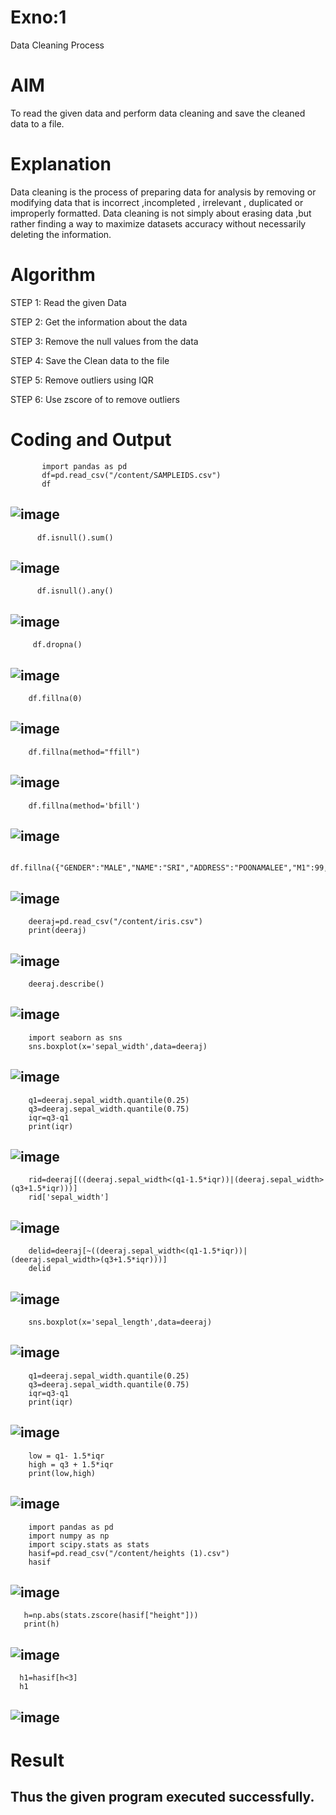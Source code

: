 # Exno:1
Data Cleaning Process

# AIM
To read the given data and perform data cleaning and save the cleaned data to a file.

# Explanation
Data cleaning is the process of preparing data for analysis by removing or modifying data that is incorrect ,incompleted , irrelevant , duplicated or improperly formatted. Data cleaning is not simply about erasing data ,but rather finding a way to maximize datasets accuracy without necessarily deleting the information.

# Algorithm
STEP 1: Read the given Data

STEP 2: Get the information about the data

STEP 3: Remove the null values from the data

STEP 4: Save the Clean data to the file

STEP 5: Remove outliers using IQR

STEP 6: Use zscore of to remove outliers

# Coding and Output
           import pandas as pd
           df=pd.read_csv("/content/SAMPLEIDS.csv")
           df
## ![image](https://github.com/user-attachments/assets/ecb96bc7-b5dd-4631-b601-c49ca0979c6a)

          df.isnull().sum()
          
## ![image](https://github.com/user-attachments/assets/07f7c768-aca2-4d65-aefd-1bdb887b4eb8)

          df.isnull().any()

 ## ![image](https://github.com/user-attachments/assets/398c7eaa-7ece-4267-9ad2-cf6e5602b6ad)

         df.dropna()

 ## ![image](https://github.com/user-attachments/assets/f1950823-52be-410d-8338-d459bd08fc63)

        df.fillna(0)

## ![image](https://github.com/user-attachments/assets/c8da69f2-cd89-4777-b373-12dc6ff6afcb)

        df.fillna(method="ffill")

## ![image](https://github.com/user-attachments/assets/121014d4-4517-418a-849e-3915705f4952)

        df.fillna(method='bfill')

## ![image](https://github.com/user-attachments/assets/76d34da4-68e8-42d2-9675-13c57cfb227a)

        df.fillna({"GENDER":"MALE","NAME":"SRI","ADDRESS":"POONAMALEE","M1":99,"M2":88,"M3":77,"M4":66,"TOTAL":350,"AVG":112.6987})

## ![image](https://github.com/user-attachments/assets/df853725-4251-48a2-b3cb-8eff8f15f7ec)

        deeraj=pd.read_csv("/content/iris.csv")
        print(deeraj)

## ![image](https://github.com/user-attachments/assets/0ab686f0-2617-48d5-89f3-63e25bb2339b)

        deeraj.describe()

## ![image](https://github.com/user-attachments/assets/5f8ae5e6-696e-4468-abbf-08b603a9bb0e)

        import seaborn as sns
        sns.boxplot(x='sepal_width',data=deeraj)

## ![image](https://github.com/user-attachments/assets/0ddc56e6-30cc-43e0-88e3-9a9b9b1de698)

        q1=deeraj.sepal_width.quantile(0.25)
        q3=deeraj.sepal_width.quantile(0.75)
        iqr=q3-q1
        print(iqr)

## ![image](https://github.com/user-attachments/assets/2f61d225-6d6e-4105-b1c5-3752938ba0aa)

        rid=deeraj[((deeraj.sepal_width<(q1-1.5*iqr))|(deeraj.sepal_width>(q3+1.5*iqr)))]
        rid['sepal_width']

## ![image](https://github.com/user-attachments/assets/57170d2d-a5ac-483f-9e3f-bc75e70ff91f)

        delid=deeraj[~((deeraj.sepal_width<(q1-1.5*iqr))|(deeraj.sepal_width>(q3+1.5*iqr)))]
        delid

## ![image](https://github.com/user-attachments/assets/dca6c8eb-3271-4a15-8557-5ff6e622f042)

        sns.boxplot(x='sepal_length',data=deeraj)

## ![image](https://github.com/user-attachments/assets/fb17e53a-28d6-4abf-acfb-b804816a244d)
      
        q1=deeraj.sepal_width.quantile(0.25)
        q3=deeraj.sepal_width.quantile(0.75)
        iqr=q3-q1
        print(iqr)

## ![image](https://github.com/user-attachments/assets/39928bb2-44b7-4a62-85de-f57a68a982f8)

        low = q1- 1.5*iqr
        high = q3 + 1.5*iqr
        print(low,high)

## ![image](https://github.com/user-attachments/assets/1336ba77-d6d3-411c-8efb-4cb9efb7c837)
         
        import pandas as pd
        import numpy as np
        import scipy.stats as stats
        hasif=pd.read_csv("/content/heights (1).csv")
        hasif

 ## ![image](https://github.com/user-attachments/assets/ce5144e1-97ab-4dd0-a0cf-c74f4b52b718)

       h=np.abs(stats.zscore(hasif["height"]))
       print(h)

 ## ![image](https://github.com/user-attachments/assets/26d48289-2cac-45bc-aaba-0ce56101cb1b)

      h1=hasif[h<3]
      h1

## ![image](https://github.com/user-attachments/assets/62c40fd4-3e1f-4f80-8e17-3427f73c04d6)
      
# Result
## Thus the given program executed successfully.
